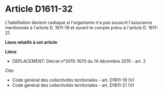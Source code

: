 # Article D1611-32

L'habilitation devient caduque si l'organisme n'a pas souscrit l'assurance mentionnée à l'article D. 1611-19 et ouvert le
compte prévu à l'article D. 1611-21.

**Liens relatifs à cet article**

**Liens**:

  - DEPLACEMENT: Décret n°2015-1670 du 14 décembre 2015 - art. 2

_Cite_:

  - Code général des collectivités territoriales - art. D1611-19 (V)
  - Code général des collectivités territoriales - art. D1611-21 (V)
